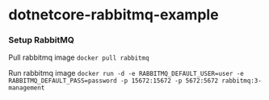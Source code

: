# dotnetcore-rabbitmq-example

### Setup RabbitMQ

Pull rabbitmq image `docker pull rabbitmq`

Run rabbitmq image `docker run -d -e RABBITMQ_DEFAULT_USER=user -e RABBITMQ_DEFAULT_PASS=password -p 15672:15672 -p 5672:5672 rabbitmq:3-management`